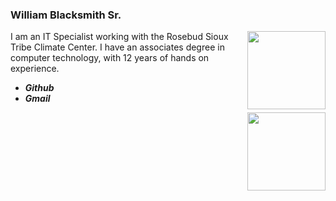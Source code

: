 ### William Blacksmith Sr.


<!-- HTML -->
<img style="float: right;" src="https://github.com/WilliamBlacksmith/WilliamBlacksmith.github.io/assets/166405777/d8829ca9-c5a9-482d-89df-4876b1c8f312" width="125" height="125">


I am an IT Specialist working with the Rosebud Sioux Tribe Climate Center. I have an associates degree in computer technology, with 12 years of hands on experience.


 * ***Github***
 * ***Gmail***


<!-- HTML -->
<img style="float: right;" src="https://github.com/WilliamBlacksmith/WilliamBlacksmith.github.io/assets/166405777/fff169dd-b676-4c8b-a85a-0a8c8db85a7a" width="125" height="125">
